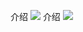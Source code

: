介绍
![](https://i1.hdslb.com/bfs/archive/832be5e18a614f7bcd93bf34c20ce690a044d656.jpg@672w_378h_1c_!web-home-common-cover.avif)
介绍
![](https://i1.hdslb.com/bfs/archive/832be5e18a614f7bcd93bf34c20ce690a044d656.jpg@672w_378h_1c_!web-home-common-cover.avif)